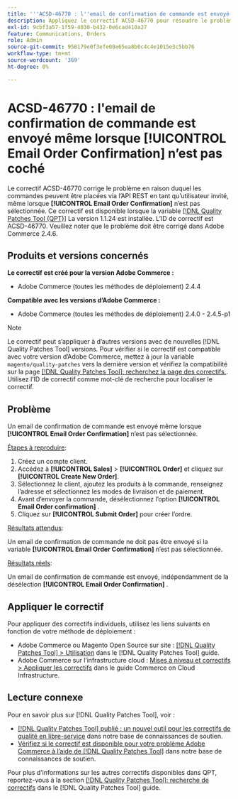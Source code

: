 ```yaml
---
title: '''ACSD-46770 : l''email de confirmation de commande est envoyé même lorsque [!UICONTROL Email Order Confirmation] n’est pas coché"'
description: Appliquez le correctif ACSD-46770 pour résoudre le problème Adobe Commerce en raison duquel les emails de confirmation de commande sont envoyés même lorsque [!UICONTROL Email Order Confirmation] n’est pas sélectionnée.
exl-id: 9cbf3a57-1f59-4030-b432-0e6cad410a27
feature: Communications, Orders
role: Admin
source-git-commit: 958179e0f3efe08e65ea8b0c4c4e1015e3c5bb76
workflow-type: tm+mt
source-wordcount: '369'
ht-degree: 0%

---
```


# ACSD-46770 : l&#39;email de confirmation de commande est envoyé même lorsque **[!UICONTROL Email Order Confirmation]** n’est pas coché

Le correctif ACSD-46770 corrige le problème en raison duquel les commandes peuvent être placées via l’API REST en tant qu’utilisateur invité, même lorsque **[!UICONTROL Email Order Confirmation]** n’est pas sélectionnée. Ce correctif est disponible lorsque la variable [[!DNL Quality Patches Tool (QPT)]](/help/announcements/adobe-commerce-announcements/magento-quality-patches-released-new-tool-to-self-serve-quality-patches.md) La version 1.1.24 est installée. L’ID de correctif est ACSD-46770. Veuillez noter que le problème doit être corrigé dans Adobe Commerce 2.4.6.

## Produits et versions concernés

**Le correctif est créé pour la version Adobe Commerce :**

* Adobe Commerce (toutes les méthodes de déploiement) 2.4.4

**Compatible avec les versions d’Adobe Commerce :**

* Adobe Commerce (toutes les méthodes de déploiement) 2.4.0 - 2.4.5-p1

>[!NOTE]
>
>Le correctif peut s’appliquer à d’autres versions avec de nouvelles [!DNL Quality Patches Tool] versions. Pour vérifier si le correctif est compatible avec votre version d’Adobe Commerce, mettez à jour la variable `magento/quality-patches` vers la dernière version et vérifiez la compatibilité sur la page [[!DNL Quality Patches Tool]: recherchez la page des correctifs.](https://experienceleague.adobe.com/tools/commerce-quality-patches/index.html). Utilisez l’ID de correctif comme mot-clé de recherche pour localiser le correctif.

## Problème

Un email de confirmation de commande est envoyé même lorsque **[!UICONTROL Email Order Confirmation]** n’est pas sélectionnée.

<u>Étapes à reproduire</u>:

1. Créez un compte client.
1. Accédez à **[!UICONTROL Sales]** > **[!UICONTROL Order]** et cliquez sur  **[!UICONTROL Create New Order]**.
1. Sélectionnez le client, ajoutez les produits à la commande, renseignez l’adresse et sélectionnez les modes de livraison et de paiement.
1. Avant d’envoyer la commande, désélectionnez l’option **[!UICONTROL Email Order confirmation]** .
1. Cliquez sur **[!UICONTROL Submit Order]** pour créer l’ordre.

<u>Résultats attendus</u>:

Un email de confirmation de commande ne doit pas être envoyé si la variable **[!UICONTROL Email Order Confirmation]** n’est pas sélectionnée.

<u>Résultats réels</u>:

Un email de confirmation de commande est envoyé, indépendamment de la désélection **[!UICONTROL Email Order Confirmation]** .

## Appliquer le correctif

Pour appliquer des correctifs individuels, utilisez les liens suivants en fonction de votre méthode de déploiement :

* Adobe Commerce ou Magento Open Source sur site : [[!DNL Quality Patches Tool] > Utilisation](https://experienceleague.adobe.com/docs/commerce-operations/tools/quality-patches-tool/usage.html) dans le [!DNL Quality Patches Tool] guide.
* Adobe Commerce sur l’infrastructure cloud : [Mises à niveau et correctifs > Appliquer les correctifs](https://experienceleague.adobe.com/docs/commerce-cloud-service/user-guide/develop/upgrade/apply-patches.html) dans le guide Commerce on Cloud Infrastructure.

## Lecture connexe

Pour en savoir plus sur [!DNL Quality Patches Tool], voir :

* [[!DNL Quality Patches Tool] publié : un nouvel outil pour les correctifs de qualité en libre-service](/help/announcements/adobe-commerce-announcements/magento-quality-patches-released-new-tool-to-self-serve-quality-patches.md) dans notre base de connaissances de soutien.
* [Vérifiez si le correctif est disponible pour votre problème Adobe Commerce à l’aide de [!DNL Quality Patches Tool]](/help/support-tools/patches-available-in-qpt-tool/check-patch-for-magento-issue-with-magento-quality-patches.md) dans notre base de connaissances de soutien.

Pour plus d’informations sur les autres correctifs disponibles dans QPT, reportez-vous à la section [[!DNL Quality Patches Tool]: recherche de correctifs](https://experienceleague.adobe.com/tools/commerce-quality-patches/index.html) dans le [!DNL Quality Patches Tool] guide.
